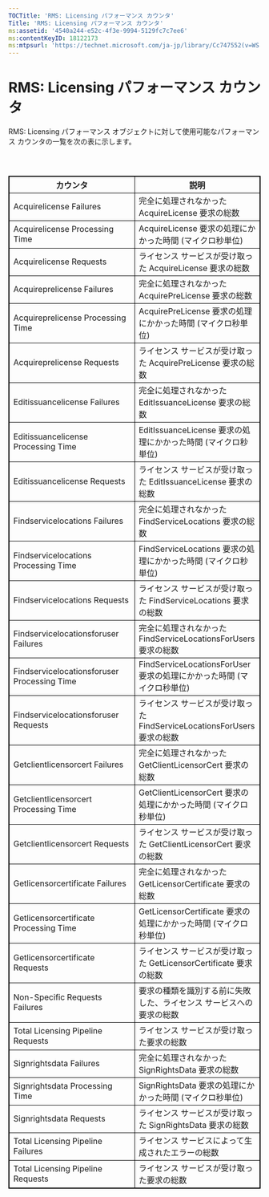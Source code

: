 ```yaml
---
TOCTitle: 'RMS: Licensing パフォーマンス カウンタ'
Title: 'RMS: Licensing パフォーマンス カウンタ'
ms:assetid: '4540a244-e52c-4f3e-9994-5129fc7c7ee6'
ms:contentKeyID: 18122173
ms:mtpsurl: 'https://technet.microsoft.com/ja-jp/library/Cc747552(v=WS.10)'
---
```


RMS: Licensing パフォーマンス カウンタ
======================================

RMS: Licensing パフォーマンス オブジェクトに対して使用可能なパフォーマンス カウンタの一覧を次の表に示します。

###  

 
<table style="border:1px solid black;">
<colgroup>
<col width="50%" />
<col width="50%" />
</colgroup>
<thead>
<tr class="header">
<th style="border:1px solid black;" >カウンタ</th>
<th style="border:1px solid black;" >説明</th>
</tr>
</thead>
<tbody>
<tr class="odd">
<td style="border:1px solid black;">Acquirelicense Failures</td>
<td style="border:1px solid black;">完全に処理されなかった AcquireLicense 要求の総数</td>
</tr>
<tr class="even">
<td style="border:1px solid black;">Acquirelicense Processing Time</td>
<td style="border:1px solid black;">AcquireLicense 要求の処理にかかった時間 (マイクロ秒単位)</td>
</tr>
<tr class="odd">
<td style="border:1px solid black;">Acquirelicense Requests</td>
<td style="border:1px solid black;">ライセンス サービスが受け取った AcquireLicense 要求の総数</td>
</tr>
<tr class="even">
<td style="border:1px solid black;">Acquireprelicense Failures</td>
<td style="border:1px solid black;">完全に処理されなかった AcquirePreLicense 要求の総数</td>
</tr>
<tr class="odd">
<td style="border:1px solid black;">Acquireprelicense Processing Time</td>
<td style="border:1px solid black;">AcquirePreLicense 要求の処理にかかった時間 (マイクロ秒単位)</td>
</tr>
<tr class="even">
<td style="border:1px solid black;">Acquireprelicense Requests</td>
<td style="border:1px solid black;">ライセンス サービスが受け取った AcquirePreLicense 要求の総数</td>
</tr>
<tr class="odd">
<td style="border:1px solid black;">Editissuancelicense Failures</td>
<td style="border:1px solid black;">完全に処理されなかった EditIssuanceLicense 要求の総数</td>
</tr>
<tr class="even">
<td style="border:1px solid black;">Editissuancelicense Processing Time</td>
<td style="border:1px solid black;">EditIssuanceLicense 要求の処理にかかった時間 (マイクロ秒単位)</td>
</tr>
<tr class="odd">
<td style="border:1px solid black;">Editissuancelicense Requests</td>
<td style="border:1px solid black;">ライセンス サービスが受け取った EditIssuanceLicense 要求の総数</td>
</tr>
<tr class="even">
<td style="border:1px solid black;">Findservicelocations Failures</td>
<td style="border:1px solid black;">完全に処理されなかった FindServiceLocations 要求の総数</td>
</tr>
<tr class="odd">
<td style="border:1px solid black;">Findservicelocations Processing Time</td>
<td style="border:1px solid black;">FindServiceLocations 要求の処理にかかった時間 (マイクロ秒単位)</td>
</tr>
<tr class="even">
<td style="border:1px solid black;">Findservicelocations Requests</td>
<td style="border:1px solid black;">ライセンス サービスが受け取った FindServiceLocations 要求の総数</td>
</tr>
<tr class="odd">
<td style="border:1px solid black;">Findservicelocationsforuser Failures</td>
<td style="border:1px solid black;">完全に処理されなかった FindServiceLocationsForUsers 要求の総数</td>
</tr>
<tr class="even">
<td style="border:1px solid black;">Findservicelocationsforuser Processing Time</td>
<td style="border:1px solid black;">FindServiceLocationsForUser 要求の処理にかかった時間 (マイクロ秒単位)</td>
</tr>
<tr class="odd">
<td style="border:1px solid black;">Findservicelocationsforuser Requests</td>
<td style="border:1px solid black;">ライセンス サービスが受け取った FindServiceLocationsForUsers 要求の総数</td>
</tr>
<tr class="even">
<td style="border:1px solid black;">Getclientlicensorcert Failures</td>
<td style="border:1px solid black;">完全に処理されなかった GetClientLicensorCert 要求の総数</td>
</tr>
<tr class="odd">
<td style="border:1px solid black;">Getclientlicensorcert Processing Time</td>
<td style="border:1px solid black;">GetClientLicensorCert 要求の処理にかかった時間 (マイクロ秒単位)</td>
</tr>
<tr class="even">
<td style="border:1px solid black;">Getclientlicensorcert Requests</td>
<td style="border:1px solid black;">ライセンス サービスが受け取った GetClientLicensorCert 要求の総数</td>
</tr>
<tr class="odd">
<td style="border:1px solid black;">Getlicensorcertificate Failures</td>
<td style="border:1px solid black;">完全に処理されなかった GetLicensorCertificate 要求の総数</td>
</tr>
<tr class="even">
<td style="border:1px solid black;">Getlicensorcertificate Processing Time</td>
<td style="border:1px solid black;">GetLicensorCertificate 要求の処理にかかった時間 (マイクロ秒単位)</td>
</tr>
<tr class="odd">
<td style="border:1px solid black;">Getlicensorcertificate Requests</td>
<td style="border:1px solid black;">ライセンス サービスが受け取った GetLicensorCertificate 要求の総数</td>
</tr>
<tr class="even">
<td style="border:1px solid black;">Non-Specific Requests Failures</td>
<td style="border:1px solid black;">要求の種類を識別する前に失敗した、ライセンス サービスへの要求の総数</td>
</tr>
<tr class="odd">
<td style="border:1px solid black;">Total Licensing Pipeline Requests</td>
<td style="border:1px solid black;">ライセンス サービスが受け取った要求の総数</td>
</tr>
<tr class="even">
<td style="border:1px solid black;">Signrightsdata Failures</td>
<td style="border:1px solid black;">完全に処理されなかった SignRightsData 要求の総数</td>
</tr>
<tr class="odd">
<td style="border:1px solid black;">Signrightsdata Processing Time</td>
<td style="border:1px solid black;">SignRightsData 要求の処理にかかった時間 (マイクロ秒単位)</td>
</tr>
<tr class="even">
<td style="border:1px solid black;">Signrightsdata Requests</td>
<td style="border:1px solid black;">ライセンス サービスが受け取った SignRightsData 要求の総数</td>
</tr>
<tr class="odd">
<td style="border:1px solid black;">Total Licensing Pipeline Failures</td>
<td style="border:1px solid black;">ライセンス サービスによって生成されたエラーの総数</td>
</tr>
<tr class="even">
<td style="border:1px solid black;">Total Licensing Pipeline Requests</td>
<td style="border:1px solid black;">ライセンス サービスが受け取った要求の総数</td>
</tr>
</tbody>
</table>
